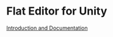 # Flat Editor for Unity

[Introduction and Documentation](http://www.evilwizardstudios.com/UnityFlatEditor)
